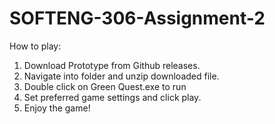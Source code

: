 # SOFTENG-306-Assignment-2

How to play: 

1) Download Prototype from Github releases. 
2) Navigate into folder and unzip downloaded file.
3) Double click on Green Quest.exe to run
4) Set preferred game settings and click play.
5) Enjoy the game!
